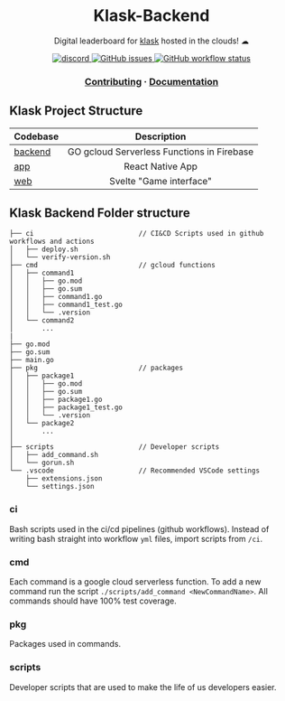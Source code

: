 <h1 align="center">Klask-Backend</h1>
<p align="center">Digital leaderboard for <a href="https://second.wiki/wiki/klask">klask</a> hosted in the clouds! ☁ </p>

<p align="center">
  <a href="https://discord.gg/bUmZ3Av6">
    <img src="https://img.shields.io/discord/992060932257763358?style=for-the-badge" alt="discord" />
  </a>
    <a href="https://github.com/JohnVicke/klask-backend/issues">
        <img alt="GitHub issues" src="https://img.shields.io/github/issues/JohnVicke/klask-backend?style=for-the-badge">
  </a>
    </a>
    <a href="https://github.com/JohnVicke/klask-backend/actions/workflows/deploy_gcloud.yml">
        <img alt="GitHub workflow status" src="https://img.shields.io/github/workflow/status/JohnVicke/klask-backend/Deploy%20modified%20functions%20gcloud?style=for-the-badge">
  </a>
</p>

<h3 align="center">
  <a href="https://github.com/johnvicke/klask-backend/update-this">Contributing</a>
  <span> · </span>
  <a href="https://github.com/johnvicke/klask-backend/update-this">Documentation</a>
</h3>

## Klask Project Structure

| Codebase              |      Description                           |
| :-------------------- | :-----------------------:                  |
| [backend](backend)    | GO gcloud Serverless Functions in Firebase |
| [app](app)            | React Native App                           |
| [web](web)            | Svelte "Game interface"                    |

## Klask Backend Folder structure
```
├── ci                          // CI&CD Scripts used in github workflows and actions
│   ├── deploy.sh
│   └── verify-version.sh
├── cmd                         // gcloud functions
│   ├── command1
│   │   ├── go.mod
│   │   ├── go.sum
│   │   ├── command1.go
│   │   ├── command1_test.go
│   │   └── .version
│   └── command2
│       ...
|
├── go.mod
├── go.sum
├── main.go
├── pkg                         // packages
│   ├── package1
│   │   ├── go.mod
│   │   ├── go.sum
│   │   ├── package1.go
│   │   ├── package1_test.go
│   │   └── .version
│   └── package2
│       ...
│ 
├── scripts                     // Developer scripts
│   ├── add_command.sh
│   └── gorun.sh
└── .vscode                     // Recommended VSCode settings
    ├── extensions.json
    └── settings.json
```

### ci
Bash scripts used in the ci/cd pipelines (github workflows). Instead of writing bash straight into workflow `yml` files, import scripts from `/ci`.

### cmd
Each command is a google cloud serverless function. To add a new command run the script `./scripts/add_command <NewCommandName>`. All commands should have 100% test coverage.

### pkg
Packages used in commands. 

### scripts
Developer scripts that are used to make the life of us developers easier.
